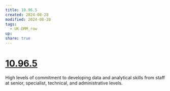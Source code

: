 ```yaml
---
title: 10.96.5
created: 2024-08-28
modified: 2024-08-28
tags:
  - UK-DMM_row
up: 
share: true
---
```

# [10.96.5](10.96.5.md)

High levels of commitment to developing data and analytical skills from staff at senior, specialist, technical, and administrative levels.
